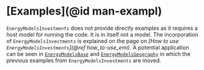 # [Examples](@id man-exampl)

`EnergyModelsInvestments` does not provide directly examples as it requires a host model for running the code.
It is in itself not a model.
The incorporation of `EnergyModelsInvestments` is explained on the page on *[How to use `EnergyModelsInvestments`](@ref how_to-use_emi)*.
A potential application can be seen in [`EnergyModelsBase`](https://energymodelsx.github.io/EnergyModelsBase.jl/stable/) and [`EnergyModelsGeography`](https://energymodelsx.github.io/EnergyModelsGeography.jl/stable/) in which the previous examples from `EnergyModelsInvestments` are moved.
